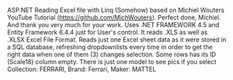 ASP.NET Reading Excel file with Linq (Somehow) based on Michiel Wouters YouTube Tutorial (https://github.com/MichWouters). Perfect done, Michiel. And thank you very much for your work. Uses .NET FRAMEWORK 4.5 and Entity Framework 6.4.4 just for User's control. It reads .XLS as well as .XLSX Excel File Format. Reads just one Excel sheet data as it were stored in a SQL database, refreshing dropdownlists every time in order to get the right data when one of them (3) changes selection. Some rows has its ID (Scale18) column empty. There is just one model to see pics if you select Collection: FERRARI, Brand: Ferrari, Maker: MATTEL
